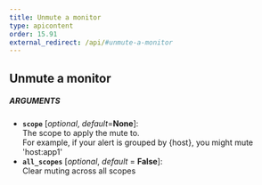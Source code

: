 ```yaml
---
title: Unmute a monitor
type: apicontent
order: 15.91
external_redirect: /api/#unmute-a-monitor
---
```


## Unmute a monitor

##### ARGUMENTS
* **`scope`** [*optional*, *default*=**None**]:  
    The scope to apply the mute to.  
    For example, if your alert is grouped by {host}, you might mute 'host:app1'
* **`all_scopes`** [*optional*, *default* = **False**]:  
    Clear muting across all scopes